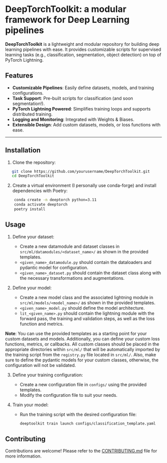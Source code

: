 # DeepTorchToolkit: a modular framework for Deep Learning pipelines

**DeepTorchToolkit** is a lightweight and modular repository for building deep learning pipelines with ease. It provides customizable scripts for supervised learning tasks (e.g., classification, segmentation, object detection) on top of PyTorch Lightning.  

## Features  
- **Customizable Pipelines**: Easily define datasets, models, and training configurations.
- **Task Support**: Pre-built scripts for classification (and soon segmentation!).
- **PyTorch Lightning Powered**: Simplifies training loops and supports distributed training.
- **Logging and Monitoring**: Integrated with Weights & Biases.
- **Extensible Design**: Add custom datasets, models, or loss functions with ease.

---

## Installation  

1. Clone the repository:  
```bash
   git clone https://github.com/yourusername/DeepTorchToolkit.git  
   cd DeepTorchToolkit
```

2. Create a virtual environment (I personally use conda-forge) and install dependencies with Poetry:
```bash
    conda create -n deeptorch python=3.11
    conda activate deeptorch
    poetry install
```


## Usage

1. Define your dataset:
    - Create a new datamodule and dataset classes in `src/ml/datamodules/<dataset_name>/` as shown in the provided templates.
    - `<given_name>_datamodule.py` should contain the dataloaders and pydantic model for configuration.
    - `<given_name>_dataset.py` should contain the dataset class along with the necessary transformations and augmentations.

2. Define your model:
    - Create a new model class and the associated lightning module in `src/ml/models/<model_name>/` as shown in the provided templates.
    - `<given_name>_model.py` should define the model architecture.
    - `lit_<given_name>.py` should contain the lightning module with the forward pass, the training and validation steps, as well as the loss function and metrics.

**Note**: You can use the provided templates as a starting point for your custom datasets and models. Additionally, you can define your custom loss functions, metrics, or callbacks. All custom classes should be placed in the appropriate directories within `src/ml/` that will be automatically imported by the training script from the `registry.py` file located in `src/ml/`. Also, make sure to define the pydantic models for your custom classes, otherwise, the configuration will not be validated.

3. Define your training configuration:
    - Create a new configuration file in `configs/` using the provided templates.  
    - Modify the configuration file to suit your needs.

4. Train your model:
    - Run the training script with the desired configuration file:  
      ```bash
      deeptoolkit train launch configs/classification_template.yaml
      ```


## Contributing

Contributions are welcome! Please refer to the [CONTRIBUTING.md](CONTRIBUTING.md) file for more information.